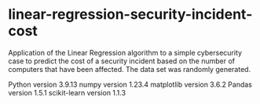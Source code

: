# linear-regression-security-incident-cost

Application of the Linear Regression algorithm to a simple cybersecurity case to predict the cost of a security incident based on the number of computers that have been affected. 
The data set was randomly generated. 

Python version 3.9.13
numpy version 1.23.4
matplotlib version 3.6.2
Pandas version 1.5.1
scikit-learn version 1.1.3
